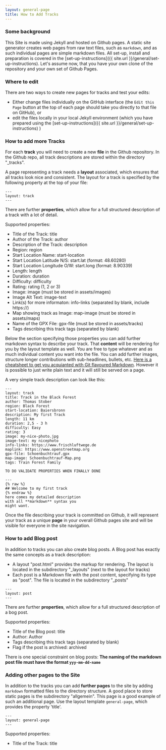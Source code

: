 ```yaml
---
layout: general-page
title: How to Add Tracks
---
```


### Some background

This Site is made using Jekyll and hosted on Github pages. A static site generator creates web pages from raw text files, such as `markdown`, and as such individual pages are simple markdown files. 
All set-up, install and preparation is covered in the [set-up-instructions]({{ site.url }}/general/set-up-instructions).
Let's assume now, that you have your own clone of the repository and your own set of Github Pages.


###  Where to edit

There are two ways to create new pages for tracks and test your edits: 

* Either change files individually on the GitHub interface (the `Edit this Page` button at the top of each page should take you directly to that file on GitHub), or 
* edit the files locally in your local Jekyll environment (which you have prepared using the [set-up-instructions]({{ site.url }}/general/set-up-instructions) )


### How to add more Tracks 

For each **track** you will need to create a new **file** in the Github repository. In the Github repo, all track descriptions are stored within the directory "_tracks". 

A page representing a track needs a **layout** associated, which ensures that all tracks look nice and consistent. The layout for a track is specified by the following property at the top of your file:

```
---
layout: track
---
```

There are further **properties**, which allow for a full structured description of a track with a lot of detail.

Supported properties:                                    
* Title of the Track:           title                 
* Author of the Track:          author                
* Description of the Track:     description           
* Region:                       region                
* Start Location Name:          start-location        
* Start Location Latitude N/S:  start.lat  (format: 48.60280)   
* Start Location Longitude O/W: start.long (format:  8.90339) 
* Length:                       length                
* Duration:                     duration              
* Difficulty:                   difficulty            
* Rating:                       rating      (1, 2 or 3)          
* Image:                        image       (must be stored in assets/images)         
* Image Alt Text:               image-text            
* Link(s) for more informaton:  info-links  (separated by blank, include https://)          
* Map showing track as Image:   map-image   (must be stored in assets/maps)            
* Name of the GPX File:         gpx-file    (must be stored in assets/tracks)
* Tags describing this track    tags        (separated by blank)

Below the section specifying those properties you can add further markdown syntax to describe your track. That **content** will be rendering for you by the layout template as well.
You are free to type whatever and as much individual content you want into the file. You can add further images, structure longer contributions with sub-headlines, bullets, etc. [Here is a cheatsheet to get you acquianted with Git flavoured Markdown](https://guides.github.com/pdfs/markdown-cheatsheet-online.pdf). However it is possible to just write plain text and it will still be served on a page.

A very simple track description can look like this:

```
---
layout: track
title: Track in the Black Forest
author: Thomas Stober
region: Black Forest
start-location: Baiersbronn
description: My first Track
length: 11 km
duration: 2,5 - 3 h
difficulty: Easy
rating: 3
image: my-nice-photo.jpg
image-text: my nicephoto 
info-links: https://www.frischluftwege.de 
maplink: https://www.openstreetmap.org
gpx-file: Schoenbuchtrauf.gpx
map-image: Schoenbuchtrauf-Map.png
tags: Train Forest Family

TO DO VALIDATE PROPERTIES WHEN FINALLY DONE

---
{% raw %}
## Welcome to my first track
{% endraw %}
here comes my detailed description 
with all **markdown** syntax you 
might want.
```



Once the file describing your track is committed on Github, it will represent your track as a unique **page** in your overall Github pages site and will be visible for everyone in the site navigation.


### How to add Blog post

In addition to tracks you can also create blog posts. A Blog post has exactly the same concepts as a track description:
* A layout "post.html" provides the markup for rendering. The layout is located in the subdirectory "_layouts" (next to the layout for tracks)
* Each post is a Markdown file with the post content, specifying its type as "post". The file is located in the subdirectory "_posts"

```
---
layout: post
---
```

There are further **properties**, which allow for a full structured description of a bog post.

Supported properties:                                    
* Title of the Blog post:       title  
* Author:                       Author  
* Tags describing this track    tags        (separated by blank)
* Flag if the post is archived: archived

There is one special constraint on blog posts:
**The naming of the markdown post file must have the format `yyy-mm-dd-name`**


### Adding other pages to the Site

In addition to the tracks you can add **further pages** to the site by adding `markdown` formatted files to the directory structure. A good place to store static pages is the subdirectory "allgemein". 
This page is a good example of such an additional page.
Use the layout template `general-page`, which provides the property 'title'. 

```
---
layout: general-page
---
```
Supported properties:                                    
* Title of the Track:           title       




